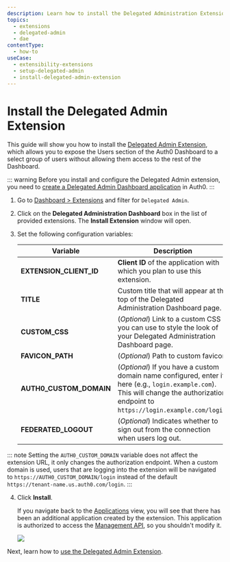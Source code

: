 ```yaml
---
description: Learn how to install the Delegated Administration Extension, which allows you to expose the Users section of the Auth0 Dashboard to a select group of users without allowing them access to the rest of the Dashboard.
topics:
  - extensions
  - delegated-admin
  - dae
contentType:
  - how-to
useCase: 
  - extensibility-extensions
  - setup-delegated-admin
  - install-delegated-admin-extension
---
```

# Install the Delegated Admin Extension

This guide will show you how to install the [Delegated Admin Extension](/extensions/delegated-admin), which allows you to expose the Users section of the Auth0 Dashboard to a select group of users without allowing them access to the rest of the Dashboard.

::: warning
Before you install and configure the Delegated Admin extension, you need to [create a Delegated Admin Dashboard application](/dashboard/guides/extensions/delegated-admin-create-app) in Auth0.
:::

1. Go to [Dashboard > Extensions](${manage_url}/#/extensions) and filter for `Delegated Admin`.

2. Click on the **Delegated Administration Dashboard** box in the list of provided extensions. The **Install Extension** window will open.

3. Set the following configuration variables:

    | Variable | Description |
    | --- | --- |
    | **EXTENSION_CLIENT_ID** | **Client ID** of the application with which you plan to use this extension. |
    | **TITLE** | Custom title that will appear at the top of the Delegated Administration Dashboard page. |
    | **CUSTOM_CSS** | (*Optional*) Link to a custom CSS you can use to style the look of your Delegated Administration Dashboard page. |
    | **FAVICON_PATH** | (*Optional*) Path to custom favicon. |
    | **AUTH0_CUSTOM_DOMAIN** | (*Optional*) If you have a custom domain name configured, enter it here (e.g., `login.example.com`). This will change the authorization endpoint to `https://login.example.com/login`. |
    | **FEDERATED_LOGOUT** | (*Optional*) Indicates whether to sign out from the connection when users log out. |

::: note
Setting the `AUTH0_CUSTOM_DOMAIN` variable does not affect the extension URL, it only changes the authorization endpoint. When a custom domain is used, users that are logging into the extension will be navigated to `https://AUTH0_CUSTOM_DOMAIN/login` instead of the default `https://tenant-name.us.auth0.com/login`. 
:::

4. Click **Install**.

    If you navigate back to the [Applications](${manage_url}/#/applications) view, you will see that there has been an additional application created by the extension. This application is authorized to access the [Management API](/api/management/v2), so you shouldn't modify it.

    ![](/media/articles/extensions/delegated-admin/two-clients.png)

Next, learn how to [use the Delegated Admin Extension](/dashboard/guides/extensions/delegated-admin-use-extension).